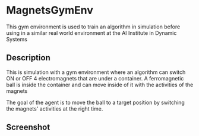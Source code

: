 # MagnetsGymEnv

This gym environment is used to train an algorithm in simulation before using
in a similar real world environment at the AI Institute in Dynamic Systems

## Description

This is simulation with a gym environment where an algorithm can switch ON or
OFF 4 electromagnets that are under a container.
A ferromagnetic ball is inside the container and can move inside of it with the
activities of the magnets

The goal of the agent is to move the ball to a target position by switching the
magnets' activities at the right time.

## Screenshot
